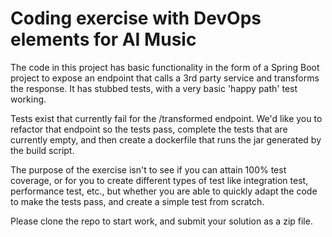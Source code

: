 # Coding exercise with DevOps elements for AI Music

The code in this project has basic functionality in the form of a 
Spring Boot project to expose an endpoint that calls a 3rd party 
service and transforms the response. It has stubbed tests, with a very basic 
'happy path' test working.

Tests exist that currently fail for the /transformed endpoint.  We'd 
like you to refactor that endpoint so the tests pass, complete the tests that are
currently empty, and then create a dockerfile that runs the jar generated by
the build script.

The purpose of the exercise isn't to see if you can attain 100% test coverage, or
for you to create different types of test like integration test, performance test, 
etc., but whether you are able to quickly adapt the code to make the tests pass, and 
create a simple test from scratch.

Please clone the repo to start work, and submit your solution as a zip file.